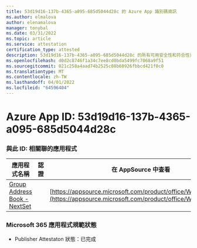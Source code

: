 ```yaml
---
title: 53d19d16-137b-4365-a095-685d5044d28c 的 Azure App 識別碼資訊
ms.author: elmalova
author: elenamalova
manager: tonybal
ms.date: 03/31/2022
ms.topic: article
ms.service: attestation
certification_type: attested
description: 53d19d16-137b-4365-a095-685d5044d28c 的所有可用安全性和符合性資訊資訊。
ms.openlocfilehash: d0d2c8746f1a34c7ee8cd0bda5499fc7068a9f51
ms.sourcegitcommit: 021c258a4aad74b2525c08b60926fbbcd421f0c0
ms.translationtype: MT
ms.contentlocale: zh-TW
ms.lasthandoff: 04/01/2022
ms.locfileid: "64596404"
---
```

# <a name="azure-app-id-53d19d16-137b-4365-a095-685d5044d28c"></a>Azure App ID: 53d19d16-137b-4365-a095-685d5044d28c


### <a name="apps-associated-with-this-id"></a>與此 ID: 相關聯的應用程式
| **應用程式名稱** | **認證** | **在 AppSource 中查看** |
|--------------|---------------|-----------------------|
| [Group Address Book - NextSet](../forward/WA200001863.md) |  | [https://appsource.microsoft.com/product/office/WA200001863](https://appsource.microsoft.com/product/office/WA200001863) |

### <a name="microsoft-365-app-compliance-status"></a>Microsoft 365 應用程式規範狀態
- Publisher Attestaton 狀態：已完成
